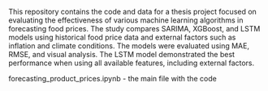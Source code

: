 This repository contains the code and data for a thesis project focused on evaluating the effectiveness of various machine learning algorithms in forecasting food prices.
The study compares SARIMA, XGBoost, and LSTM models using historical food price data and external factors such as inflation and climate conditions.
The models were evaluated using MAE, RMSE, and visual analysis. The LSTM model demonstrated the best performance when using all available features, including external factors.

forecasting_product_prices.ipynb - the main file with the code
